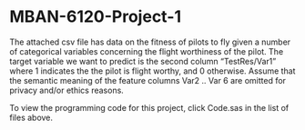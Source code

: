 # MBAN-6120-Project-1

The attached csv file has data on the fitness of pilots to fly given a number of categorical variables concerning the flight worthiness of the pilot. The target variable we want to predict is the second column “TestRes/Var1” where 1 indicates the the pilot is flight worthy, and 0 otherwise. Assume that the semantic meaning of the feature columns Var2 .. Var 6 are omitted for privacy and/or ethics reasons.

To view the programming code for this project, click Code.sas in the list of files above.

